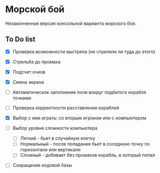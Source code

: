 # Морской бой
Незаконченная версия консольной варианта морского боя.


## To Do list
- [X] Проверка возможности выстрела (не стреляли ли туда до этого)
- [X] Стрельба до промаха
- [X] Подсчет очков 
- [X] Смена экрана
- [ ] Автоматическое заполнение поля вокруг подбитого корабля точками
- [ ] Проверка корректности расставления кораблей
- [X] Выбор с кем играть: со вторым игроком или с компьютером
- [ ] Выбор уровня сложности компьютера
   - [ ] Легкий - бьет в случайную клетку
   - [ ] Нормальный - после попадания бьет в соседнюю точку по горизонтали или вертикали
   - [ ] Сложный - добивает без промахов корабль, в который попал
- [ ] Сокращение кодовой базы

